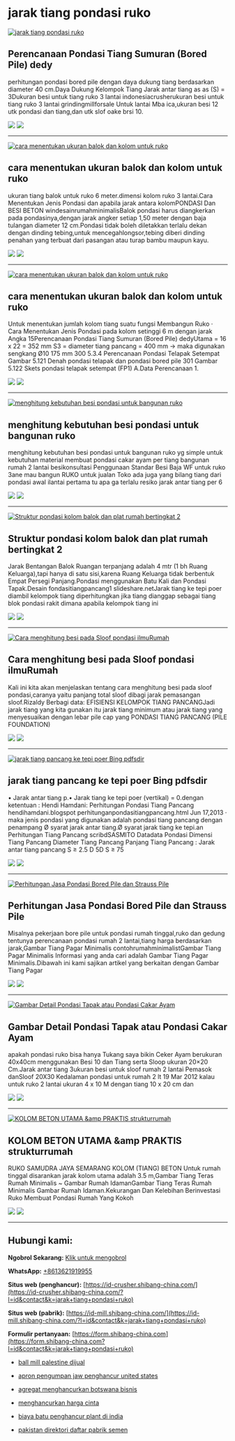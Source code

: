 # jarak tiang pondasi ruko

<a href="https://swt.shibang-china.com/?l=id&img&k=jarak+tiang+pondasi+ruko" target="_blank">![jarak tiang pondasi ruko](http://static.shibang-china.com/all-800x300/555.jpg)</a>

## Perencanaan Pondasi Tiang Sumuran (Bored Pile) dedy
perhitungan pondasi bored pile dengan daya dukung tiang berdasarkan diameter 40 cm.Daya Dukung Kelompok Tiang Jarak antar tiang as as (S) = 3Dukuran besi untuk tiang ruko 3 lantai indonesiacrusherukuran besi untuk tiang ruko 3 lantai grindingmillforsale Untuk lantai Mba ica,ukuran besi 12 utk pondasi dan tiang,dan utk slof oake brsi 10.


<a href="https://whatsapp.shibangsoft.com/WhatsApp.php" target="_blank" title="WhatsApp">![](http://static.shibang-china.com/icon/whatsapp.png)</a> <a href="https://swt.shibang-china.com/?l=id&icon&k=jarak+tiang+pondasi+ruko" target="_blank">![](http://static.shibang-china.com/icon/chat-id.png)</a>

---

<a href="https://swt.shibang-china.com/?l=id&img&k=jarak+tiang+pondasi+ruko" target="_blank">![cara menentukan ukuran balok dan kolom untuk ruko](http://static.shibang-china.com/all-800x300/777.jpg)</a>

## cara menentukan ukuran balok dan kolom untuk ruko
ukuran tiang balok untuk ruko 6 meter.dimensi kolom ruko 3 lantai.Cara Menentukan Jenis Pondasi dan apabila jarak antara kolomPONDASI Dan BESI BETON windesainrumahminimalisBalok pondasi harus diangkerkan pada pondasinya,dengan jarak angker setiap 1,50 meter dengan baja tulangan diameter 12 cm.Pondasi tidak boleh diletakkan terlalu dekan dengan dinding tebing,untuk mencegahlongsor,tebing diberi dinding penahan yang terbuat dari pasangan atau turap bambu maupun kayu.


<a href="https://whatsapp.shibangsoft.com/WhatsApp.php" target="_blank" title="WhatsApp">![](http://static.shibang-china.com/icon/whatsapp.png)</a> <a href="https://swt.shibang-china.com/?l=id&icon&k=jarak+tiang+pondasi+ruko" target="_blank">![](http://static.shibang-china.com/icon/chat-id.png)</a>

---

<a href="https://swt.shibang-china.com/?l=id&img&k=jarak+tiang+pondasi+ruko" target="_blank">![cara menentukan ukuran balok dan kolom untuk ruko](http://static.shibang-china.com/all-800x300/814.jpg)</a>

## cara menentukan ukuran balok dan kolom untuk ruko
Untuk menentukan jumlah kolom tiang suatu fungsi Membangun Ruko · Cara Menentukan Jenis Pondasi pada kolom setinggi 6 m dengan jarak Angka 15Perencanaan Pondasi Tiang Sumuran (Bored Pile) dedyUtama = 16 x 22 = 352 mm S3 = diameter tiang pancang = 400 mm → maka digunakan sengkang Ø10 175 mm 300 5.3.4 Perencanaan Pondasi Telapak Setempat Gambar 5.121 Denah pondasi telapak dan pondasi bored pile 301 Gambar 5.122 Skets pondasi telapak setempat (FP1) A.Data Perencanaan 1.


<a href="https://whatsapp.shibangsoft.com/WhatsApp.php" target="_blank" title="WhatsApp">![](http://static.shibang-china.com/icon/whatsapp.png)</a> <a href="https://swt.shibang-china.com/?l=id&icon&k=jarak+tiang+pondasi+ruko" target="_blank">![](http://static.shibang-china.com/icon/chat-id.png)</a>

---

<a href="https://swt.shibang-china.com/?l=id&img&k=jarak+tiang+pondasi+ruko" target="_blank">![menghitung kebutuhan besi pondasi untuk bangunan ruko](http://static.shibang-china.com/all-800x300/209.jpg)</a>

## menghitung kebutuhan besi pondasi untuk bangunan ruko
menghitung kebutuhan besi pondasi untuk bangunan ruko yg simple untuk kebutuhan material membuat pondasi cakar ayam per tiang bangunan rumah 2 lantai besikonsultasi Penggunaan Standar Besi Baja WF untuk ruko 3ane mau bangun RUKO untuk jualan Toko ada juga yang bilang tiang dari pondasi awal ilantai pertama tu apa ga terlalu resiko jarak antar tiang per 6


<a href="https://whatsapp.shibangsoft.com/WhatsApp.php" target="_blank" title="WhatsApp">![](http://static.shibang-china.com/icon/whatsapp.png)</a> <a href="https://swt.shibang-china.com/?l=id&icon&k=jarak+tiang+pondasi+ruko" target="_blank">![](http://static.shibang-china.com/icon/chat-id.png)</a>

---

<a href="https://swt.shibang-china.com/?l=id&img&k=jarak+tiang+pondasi+ruko" target="_blank">![Struktur pondasi kolom balok dan plat rumah bertingkat 2](http://static.shibang-china.com/all-800x300/370.jpg)</a>

## Struktur pondasi kolom balok dan plat rumah bertingkat 2
Jarak Bentangan Balok Ruangan terpanjang adalah 4 mtr (1 bh Ruang Keluarga),tapi hanya di satu sisi,karena Ruang Keluarga tidak berbentuk Empat Persegi Panjang.Pondasi menggunakan Batu Kali dan Pondasi Tapak.Desain fondasitiangpancang1 slideshare.netJarak tiang ke tepi poer diambil kelompok tiang diperhitungkan jika tiang dianggap sebagai tiang blok pondasi rakit dimana apabila kelompok tiang ini


<a href="https://whatsapp.shibangsoft.com/WhatsApp.php" target="_blank" title="WhatsApp">![](http://static.shibang-china.com/icon/whatsapp.png)</a> <a href="https://swt.shibang-china.com/?l=id&icon&k=jarak+tiang+pondasi+ruko" target="_blank">![](http://static.shibang-china.com/icon/chat-id.png)</a>

---

<a href="https://swt.shibang-china.com/?l=id&img&k=jarak+tiang+pondasi+ruko" target="_blank">![Cara menghitung besi pada Sloof pondasi ilmuRumah](http://static.shibang-china.com/all-800x300/485.jpg)</a>

## Cara menghitung besi pada Sloof pondasi ilmuRumah
Kali ini kita akan menjelaskan tentang cara menghitung besi pada sloof pondasi,caranya yaitu panjang total sloof dibagi jarak pemasangan sloof.Rizaldy Berbagi data: EFISIENSI KELOMPOK TIANG PANCANGJadi jarak tiang yang kita gunakan itu jarak tiang minimum atau jarak tiang yang menyesuaikan dengan lebar pile cap yang PONDASI TIANG PANCANG (PILE FOUNDATION)


<a href="https://whatsapp.shibangsoft.com/WhatsApp.php" target="_blank" title="WhatsApp">![](http://static.shibang-china.com/icon/whatsapp.png)</a> <a href="https://swt.shibang-china.com/?l=id&icon&k=jarak+tiang+pondasi+ruko" target="_blank">![](http://static.shibang-china.com/icon/chat-id.png)</a>

---

<a href="https://swt.shibang-china.com/?l=id&img&k=jarak+tiang+pondasi+ruko" target="_blank">![jarak tiang pancang ke tepi poer Bing pdfsdir](http://static.shibang-china.com/all-800x300/247.jpg)</a>

## jarak tiang pancang ke tepi poer Bing pdfsdir
• Jarak antar tiang p.• Jarak tiang ke tepi poer (vertikal) = 0.dengan ketentuan : Hendi Hamdani: Perhitungan Pondasi Tiang Pancang hendihamdani.blogspot perhitunganpondasitiangpancang.html Jun 17,2013 · maka jenis pondasi yang digunakan adalah pondasi tiang pancang dengan penampang Ø syarat jarak antar tiang.Ø syarat jarak tiang ke tepi.an Perhitungan Tiang Pancang scribdSASMITO Datadata Pondasi Dimensi Tiang Pancang Diameter Tiang Pancang Panjang Tiang Pancang : Jarak antar tiang pancang S ≥ 2.5 D 5D S ≥ 75


<a href="https://whatsapp.shibangsoft.com/WhatsApp.php" target="_blank" title="WhatsApp">![](http://static.shibang-china.com/icon/whatsapp.png)</a> <a href="https://swt.shibang-china.com/?l=id&icon&k=jarak+tiang+pondasi+ruko" target="_blank">![](http://static.shibang-china.com/icon/chat-id.png)</a>

---

<a href="https://swt.shibang-china.com/?l=id&img&k=jarak+tiang+pondasi+ruko" target="_blank">![Perhitungan Jasa Pondasi Bored Pile dan Strauss Pile](http://static.shibang-china.com/all-800x300/309.jpg)</a>

## Perhitungan Jasa Pondasi Bored Pile dan Strauss Pile
Misalnya pekerjaan bore pile untuk pondasi rumah tinggal,ruko dan gedung tentunya perencanaan pondasi rumah 2 lantai,tiang harga berdasarkan jarak,Gambar Tiang Pagar Minimalis contohrumahminimalistGambar Tiang Pagar Minimalis Informasi yang anda cari adalah Gambar Tiang Pagar Minimalis.Dibawah ini kami sajikan artikel yang berkaitan dengan Gambar Tiang Pagar


<a href="https://whatsapp.shibangsoft.com/WhatsApp.php" target="_blank" title="WhatsApp">![](http://static.shibang-china.com/icon/whatsapp.png)</a> <a href="https://swt.shibang-china.com/?l=id&icon&k=jarak+tiang+pondasi+ruko" target="_blank">![](http://static.shibang-china.com/icon/chat-id.png)</a>

---

<a href="https://swt.shibang-china.com/?l=id&img&k=jarak+tiang+pondasi+ruko" target="_blank">![Gambar Detail Pondasi Tapak atau Pondasi Cakar Ayam](http://static.shibang-china.com/all-800x300/1405.jpg)</a>

## Gambar Detail Pondasi Tapak atau Pondasi Cakar Ayam
apakah pondasi ruko bisa hanya Tukang saya bikin Ceker Ayam berukuran 40x40cm menggunakan Besi 10 dan Tiang serta Sloop ukuran 20×20 Cm.Jarak antar tiang 3ukuran besi untuk sloof rumah 2 lantai Pemasok danSloof 20X30 Kedalaman pondasi untuk rumah 2 lt 19 Mar 2012 kalau untuk ruko 2 lantai ukuran 4 x 10 M dengan tiang 10 x 20 cm dan


<a href="https://whatsapp.shibangsoft.com/WhatsApp.php" target="_blank" title="WhatsApp">![](http://static.shibang-china.com/icon/whatsapp.png)</a> <a href="https://swt.shibang-china.com/?l=id&icon&k=jarak+tiang+pondasi+ruko" target="_blank">![](http://static.shibang-china.com/icon/chat-id.png)</a>

---

<a href="https://swt.shibang-china.com/?l=id&img&k=jarak+tiang+pondasi+ruko" target="_blank">![KOLOM BETON UTAMA &amp PRAKTIS strukturrumah](http://static.shibang-china.com/all-800x300/764.jpg)</a>

## KOLOM BETON UTAMA &amp PRAKTIS strukturrumah
RUKO SAMUDRA JAYA SEMARANG KOLOM (TIANG) BETON Untuk rumah tinggal disarankan jarak kolom utama adalah 3.5 m,Gambar Tiang Teras Rumah Minimalis ~ Gambar Rumah IdamanGambar Tiang Teras Rumah Minimalis Gambar Rumah Idaman.Kekurangan Dan Kelebihan Berinvestasi Ruko Membuat Pondasi Rumah Yang Kokoh


<a href="https://whatsapp.shibangsoft.com/WhatsApp.php" target="_blank" title="WhatsApp">![](http://static.shibang-china.com/icon/whatsapp.png)</a> <a href="https://swt.shibang-china.com/?l=id&icon&k=jarak+tiang+pondasi+ruko" target="_blank">![](http://static.shibang-china.com/icon/chat-id.png)</a>

---
## Hubungi kami:

**Ngobrol Sekarang:** [Klik untuk mengobrol](https://swt.shibang-china.com?l=id&contact&k=jarak+tiang+pondasi+ruko)

**WhatsApp:**  [+8613621919955](https://whatsapp.shibangsoft.com/WhatsApp.php)

**Situs web (penghancur):** [https://id-crusher.shibang-china.com/](https://id-crusher.shibang-china.com/?l=id&contact&k=jarak+tiang+pondasi+ruko)

**Situs web (pabrik):** [https://id-mill.shibang-china.com/](https://id-mill.shibang-china.com/?l=id&contact&k=jarak+tiang+pondasi+ruko)

**Formulir pertanyaan:** [https://form.shibang-china.com](https://form.shibang-china.com?l=id&contact&k=jarak+tiang+pondasi+ruko)

* [ball mill palestine dijual](../31/ball%20mill%20palestine%20dijual.md)

* [apron pengumpan jaw penghancur united states](../34/apron%20pengumpan%20jaw%20penghancur%20united%20states.md)

* [agregat menghancurkan botswana bisnis](../37/agregat%20menghancurkan%20botswana%20bisnis.md)

* [menghancurkan harga cinta](../31/menghancurkan%20harga%20cinta.md)

* [biaya batu penghancur plant di india](../34/biaya%20batu%20penghancur%20plant%20di%20india.md)

* [pakistan direktori daftar pabrik semen](../31/pakistan%20direktori%20daftar%20pabrik%20semen.md)